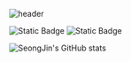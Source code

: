 ![header](https://capsule-render.vercel.app/api?type=shark&color=auto&height=100&section=header&text=안성진연습장%20&fontSize=30)

![Static Badge](https://img.shields.io/badge/instagram-pink?logo=instagram&link=https%3A%2F%2Fwww.instagram.com%2Fhelia__32%2F)
![Static Badge](https://img.shields.io/badge/helia32%40naver.com-green)

![SeongJin's GitHub stats](https://github-readme-stats.vercel.app/api?username=AnnSeongJin&show_icons=true&theme=radical)